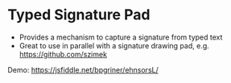 # Typed Signature Pad
- Provides a mechanism to capture a signature from typed text
- Great to use in parallel with a signature drawing pad, e.g. https://github.com/szimek

Demo: https://jsfiddle.net/bpgriner/ehnsorsL/
